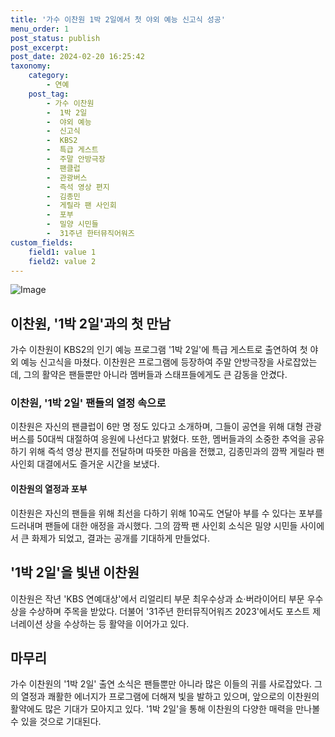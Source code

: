 ```yaml
---
title: '가수 이찬원 1박 2일에서 첫 야외 예능 신고식 성공'
menu_order: 1
post_status: publish
post_excerpt: 
post_date: 2024-02-20 16:25:42
taxonomy:
    category:
        - 연예
    post_tag:
        - 가수 이찬원
        -  1박 2일
        -  야외 예능
        -  신고식
        -  KBS2
        -  특급 게스트
        -  주말 안방극장
        -  팬클럽
        -  관광버스
        -  즉석 영상 편지
        -  김종민
        -  게릴라 팬 사인회
        -  포부
        -  밀양 시민들
        -  31주년 한터뮤직어워즈
custom_fields:
    field1: value 1
    field2: value 2
---
```


![Image](https://ssl.pstatic.net/mimgnews/image/468/2024/02/19/0001031587_001_20240219101403481.jpg?type=w540)

## 이찬원, '1박 2일'과의 첫 만남
가수 이찬원이 KBS2의 인기 예능 프로그램 '1박 2일'에 특급 게스트로 출연하여 첫 야외 예능 신고식을 마쳤다. 이찬원은 프로그램에 등장하여 주말 안방극장을 사로잡았는데, 그의 활약은 팬들뿐만 아니라 멤버들과 스태프들에게도 큰 감동을 안겼다. 
### 이찬원, '1박 2일' 팬들의 열정 속으로
이찬원은 자신의 팬클럽이 6만 명 정도 있다고 소개하며, 그들이 공연을 위해 대형 관광버스를 50대씩 대절하여 응원에 나선다고 밝혔다. 또한, 멤버들과의 소중한 추억을 공유하기 위해 즉석 영상 편지를 전달하며 따뜻한 마음을 전했고, 김종민과의 깜짝 게릴라 팬 사인회 대결에서도 즐거운 시간을 보냈다.
#### 이찬원의 열정과 포부
이찬원은 자신의 팬들을 위해 최선을 다하기 위해 10곡도 연달아 부를 수 있다는 포부를 드러내며 팬들에 대한 애정을 과시했다. 그의 깜짝 팬 사인회 소식은 밀양 시민들 사이에서 큰 화제가 되었고, 결과는 공개를 기대하게 만들었다.
## '1박 2일'을 빛낸 이찬원
이찬원은 작년 'KBS 연예대상'에서 리얼리티 부문 최우수상과 쇼·버라이어티 부문 우수상을 수상하며 주목을 받았다. 더불어 '31주년 한터뮤직어워즈 2023'에서도 포스트 제너레이션 상을 수상하는 등 활약을 이어가고 있다.
## 마무리
가수 이찬원의 '1박 2일' 출연 소식은 팬들뿐만 아니라 많은 이들의 귀를 사로잡았다. 그의 열정과 쾌활한 에너지가 프로그램에 더해져 빛을 발하고 있으며, 앞으로의 이찬원의 활약에도 많은 기대가 모아지고 있다. '1박 2일'을 통해 이찬원의 다양한 매력을 만나볼 수 있을 것으로 기대된다.
